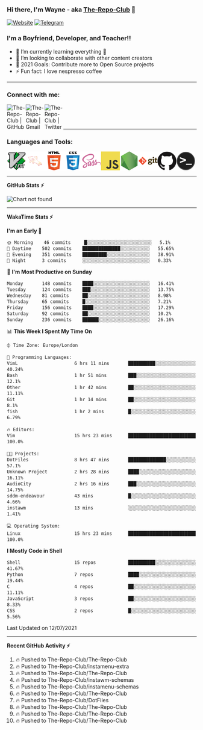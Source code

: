 ### Hi there, I'm Wayne - aka [The-Repo-Club][website] 👋

[![Website](https://img.shields.io/website?label=github.com/The-Repo-Club/&color=orange&style=flat-square&url=https://github.com/The-Repo-Club/)][website]
[![Telegram](https://img.shields.io/badge/Chat%20on-Telegram-orange.svg?color=orange&logo=telegram&style=flat-square)][telegram]

### I'm a Boyfriend, Developer, and Teacher!!

- 🌱 I’m currently learning everything 🤣
- 👯 I’m looking to collaborate with other content creators
- 🥅 2021 Goals: Contribute more to Open Source projects
- ⚡ Fun fact: I love nespresso coffee

---
### Connect with me:

[<img align="left" alt="The-Repo-Club | GitHub" width="50px" src="https://cdn.jsdelivr.net/npm/simple-icons@v3/icons/github.svg" />][website]
[<img align="left" alt="The-Repo-Club | Gmail" width="50px" src="https://cdn.jsdelivr.net/npm/simple-icons@v3/icons/gmail.svg" />][email]
[<img align="left" alt="The-Repo-Club | Twitter" width="50px" src="https://cdn.jsdelivr.net/npm/simple-icons@v3/icons/telegram.svg" />][telegram]

[website]: https://github.com/The-Repo-Club/
[email]: mailto:wayne6324@gmail.com
[telegram]: https://t.me/TheRepoClub

<br />
<br />
<br />

---
### Languages and Tools:

<img align="left" alt="Vim" width="50px" src="https://raw.githubusercontent.com/github/explore/80688e429a7d4ef2fca1e82350fe8e3517d3494d/topics/vim/vim.png" />
<img align="left" alt="Fish" width="50px" src="https://raw.githubusercontent.com/github/explore/80688e429a7d4ef2fca1e82350fe8e3517d3494d/topics/fish/fish.png" />
<img align="left" alt="HTML5" width="50px" src="https://raw.githubusercontent.com/github/explore/80688e429a7d4ef2fca1e82350fe8e3517d3494d/topics/html/html.png" />
<img align="left" alt="CSS3" width="50px" src="https://raw.githubusercontent.com/github/explore/80688e429a7d4ef2fca1e82350fe8e3517d3494d/topics/css/css.png" />
<img align="left" alt="Sass" width="50px" src="https://raw.githubusercontent.com/github/explore/80688e429a7d4ef2fca1e82350fe8e3517d3494d/topics/sass/sass.png" />
<img align="left" alt="JavaScript" width="50px" src="https://raw.githubusercontent.com/github/explore/80688e429a7d4ef2fca1e82350fe8e3517d3494d/topics/javascript/javascript.png" />
<img align="left" alt="Node.js" width="50px" src="https://raw.githubusercontent.com/github/explore/80688e429a7d4ef2fca1e82350fe8e3517d3494d/topics/nodejs/nodejs.png" />
<img align="left" alt="Git" width="50px" src="https://raw.githubusercontent.com/github/explore/80688e429a7d4ef2fca1e82350fe8e3517d3494d/topics/git/git.png" />
<img align="left" alt="GitHub" width="50px" src="https://raw.githubusercontent.com/github/explore/78df643247d429f6cc873026c0622819ad797942/topics/github/github.png" />
<img align="left" alt="Terminal" width="50px" src="https://raw.githubusercontent.com/github/explore/80688e429a7d4ef2fca1e82350fe8e3517d3494d/topics/terminal/terminal.png" />

<br />
<br />
<br />

---

**GitHub Stats ⚡**

![Chart not found](https://github-readme-stats.vercel.app/api?username=The-Repo-Club&theme=tokyonight&show_icons=true&count_private=true&hide_border=true&include_all_commits=true&custom_title=The-Repo-Club%27s+GitHub+Stats)


---

**WakaTime Stats ⚡**

<!--START_SECTION:waka-->
**I'm an Early 🐤** 

```text
🌞 Morning    46 commits     █░░░░░░░░░░░░░░░░░░░░░░░░   5.1% 
🌆 Daytime    502 commits    ██████████████░░░░░░░░░░░   55.65% 
🌃 Evening    351 commits    █████████░░░░░░░░░░░░░░░░   38.91% 
🌙 Night      3 commits      ░░░░░░░░░░░░░░░░░░░░░░░░░   0.33%

```
📅 **I'm Most Productive on Sunday** 

```text
Monday       148 commits    ████░░░░░░░░░░░░░░░░░░░░░   16.41% 
Tuesday      124 commits    ███░░░░░░░░░░░░░░░░░░░░░░   13.75% 
Wednesday    81 commits     ██░░░░░░░░░░░░░░░░░░░░░░░   8.98% 
Thursday     65 commits     █░░░░░░░░░░░░░░░░░░░░░░░░   7.21% 
Friday       156 commits    ████░░░░░░░░░░░░░░░░░░░░░   17.29% 
Saturday     92 commits     ██░░░░░░░░░░░░░░░░░░░░░░░   10.2% 
Sunday       236 commits    ██████░░░░░░░░░░░░░░░░░░░   26.16%

```


📊 **This Week I Spent My Time On** 

```text
⌚︎ Time Zone: Europe/London

💬 Programming Languages: 
VimL                     6 hrs 11 mins       ██████████░░░░░░░░░░░░░░░   40.24% 
Bash                     1 hr 51 mins        ███░░░░░░░░░░░░░░░░░░░░░░   12.1% 
Other                    1 hr 42 mins        ██░░░░░░░░░░░░░░░░░░░░░░░   11.11% 
Git                      1 hr 14 mins        ██░░░░░░░░░░░░░░░░░░░░░░░   8.1% 
fish                     1 hr 2 mins         █░░░░░░░░░░░░░░░░░░░░░░░░   6.79%

🔥 Editors: 
Vim                      15 hrs 23 mins      █████████████████████████   100.0%

🐱‍💻 Projects: 
DotFiles                 8 hrs 47 mins       ██████████████░░░░░░░░░░░   57.1% 
Unknown Project          2 hrs 28 mins       ████░░░░░░░░░░░░░░░░░░░░░   16.11% 
AudioCity                2 hrs 16 mins       ███░░░░░░░░░░░░░░░░░░░░░░   14.75% 
sddm-endeavour           43 mins             █░░░░░░░░░░░░░░░░░░░░░░░░   4.66% 
instawm                  13 mins             ░░░░░░░░░░░░░░░░░░░░░░░░░   1.41%

💻 Operating System: 
Linux                    15 hrs 23 mins      █████████████████████████   100.0%

```

**I Mostly Code in Shell** 

```text
Shell                    15 repos            ██████████░░░░░░░░░░░░░░░   41.67% 
Python                   7 repos             ████░░░░░░░░░░░░░░░░░░░░░   19.44% 
C                        4 repos             ██░░░░░░░░░░░░░░░░░░░░░░░   11.11% 
JavaScript               3 repos             ██░░░░░░░░░░░░░░░░░░░░░░░   8.33% 
CSS                      2 repos             █░░░░░░░░░░░░░░░░░░░░░░░░   5.56%

```



 Last Updated on 12/07/2021
<!--END_SECTION:waka-->

---

**Recent GitHub Activity :zap:**

<!--START_SECTION:activity-->
1. 🔥 Pushed to The-Repo-Club/The-Repo-Club
2. 🔥 Pushed to The-Repo-Club/instamenu-extra
3. 🔥 Pushed to The-Repo-Club/The-Repo-Club
4. 🔥 Pushed to The-Repo-Club/instawm-schemas
5. 🔥 Pushed to The-Repo-Club/instamenu-schemas
6. 🔥 Pushed to The-Repo-Club/The-Repo-Club
7. 🔥 Pushed to The-Repo-Club/DotFiles
8. 🔥 Pushed to The-Repo-Club/The-Repo-Club
9. 🔥 Pushed to The-Repo-Club/The-Repo-Club
10. 🔥 Pushed to The-Repo-Club/The-Repo-Club
<!--END_SECTION:activity-->